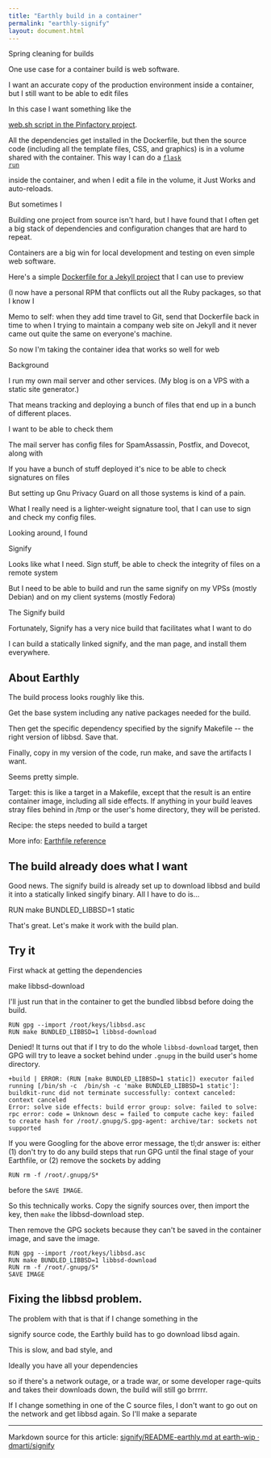 ```yaml
---
title: "Earthly build in a container"
permalink: "earthly-signify"
layout: document.html
---
```



Spring cleaning for builds




One use case for a container build is web software.

I want an accurate copy of the production environment inside a container, but I still want to be able to edit files

In this case I want something like the 

[web.sh script in the Pinfactory project](https://github.com/pinfactory/pinfactory/blob/master/web.sh).

All the dependencies get installed in the Dockerfile,
but then the source code (including all the template
files, CSS, and graphics) is in a volume shared with
the container.  This way I can do a 
<code>[flask run](https://flask.palletsprojects.com/en/master/server/)</code>

inside the container, and when I edit a file in the volume, it Just Works and auto-reloads.


But sometimes I 


Building one project from source isn't hard, but I have found that I often get a big stack of
dependencies and configuration changes that are hard to repeat.


Containers are a big win for local development and testing on even simple web software.

Here's a simple [Dockerfile for a Jekyll project](https://github.com/dmarti/smmd/blob/gh-pages/Dockerfile) that I can use to preview

(I now have a personal RPM that conflicts out all the Ruby packages, so that I know I

<span class="aside">Memo to self: when they add time travel to Git, send that Dockerfile back in time to when I trying to maintain a company web
site on Jekyll and it never came out quite the same on everyone's machine.</span>


So now I'm taking the container idea that works so well for web 






Background

I run my own mail server and other services. (My blog is on a VPS with a static site generator.) 

That means tracking and deploying a bunch of files that end up in a bunch of different places.

I want to be able to check them

The mail server has config files for SpamAssassin, Postfix, and Dovecot, along with 

If you have a bunch of stuff deployed it's nice to be able to check signatures on files

But setting up Gnu Privacy Guard on all those systems is kind of a pain.

What I really need is a lighter-weight signature tool, that I can use to sign and check my config files.

Looking around, I found 



Signify

Looks like what I need.  Sign stuff, be able to check the integrity of files on a remote system


But I need to be able to build and run the same signify on my VPSs (mostly Debian) and on my client systems (mostly Fedora)



The Signify build

Fortunately, Signify has a very nice build that facilitates what I want to do


I can build a statically linked signify, and the man page, and install them everywhere.



## About Earthly


The build process looks roughly like this.


Get the base system including any native packages needed for the build.


Then get the specific dependency specified by the signify Makefile -- the right version of
libbsd.  Save that.


Finally, copy in my version of the code, run make, and save the artifacts I want.


Seems pretty simple.


Target: this is like a target in a Makefile, except that the result is an entire container image, including all side effects.
If anything in your build leaves stray files behind in /tmp or the user's home directory, they will be peristed.

Recipe: the steps needed to build a target

More info: [Earthfile reference](https://docs.earthly.dev/earthfile) 


## The build already does what I want

Good news. The signify build is already set up to download libbsd and build it into a statically
linked singify binary.  All I have to do is...

  RUN make BUNDLED_LIBBSD=1 static

That's great.  Let's make it work with the build plan.


## Try it 

First whack at getting the dependencies

make libbsd-download

I'll just run that in the container to get the bundled libbsd before doing the build.

	RUN gpg --import /root/keys/libbsd.asc
	RUN make BUNDLED_LIBBSD=1 libbsd-download

Denied!  It turns out that if I try to do the whole
`libbsd-download` target, then GPG will try to leave
a socket behind under `.gnupg` in the build user's
home directory.


```
+build | ERROR: (RUN [make BUNDLED_LIBBSD=1 static]) executor failed running [/bin/sh -c  /bin/sh -c 'make BUNDLED_LIBBSD=1 static']: buildkit-runc did not terminate successfully: context canceled: context canceled
Error: solve side effects: build error group: solve: failed to solve: rpc error: code = Unknown desc = failed to compute cache key: failed to create hash for /root/.gnupg/S.gpg-agent: archive/tar: sockets not supported
```

If you were Googling for the above error message, the
tl;dr answer is: either (1) don't try to do any build steps
that run GPG until the final stage of your Earthfile,
or (2) remove the sockets by adding 

	RUN rm -f /root/.gnupg/S*

before the `SAVE IMAGE`.

So this technically works.  Copy the signify sources over,
then import the key, then `make` the libbsd-download step.

Then remove the GPG sockets because they can't be saved in the container image, and save the image.

	RUN gpg --import /root/keys/libbsd.asc
	RUN make BUNDLED_LIBBSD=1 libbsd-download
	RUN rm -f /root/.gnupg/S*
	SAVE IMAGE



## Fixing the libbsd problem.

The problem with that is that if I change something in the

signify source code, the Earthly build has to go download libsd again.

This is slow, and bad style, and

Ideally you have all your dependencies 

so if there's a network outage, or a trade war, or
some developer rage-quits and takes their downloads
down, the build will still go brrrrr.







If I change something in one of the C source files, I don't want to go out on the network and get libbsd again.  So
I'll make a separate 


<hr>

Markdown source for this article: [signify/README-earthly.md at earth-wip · dmarti/signify](https://github.com/dmarti/signify/blob/earth-wip/README-earthly.md)

